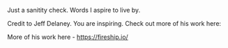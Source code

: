 Just a sanitity check. Words I aspire to live by.

Credit to Jeff Delaney. You are inspiring.
Check out more of his work here: 

More of his work here - https://fireship.io/